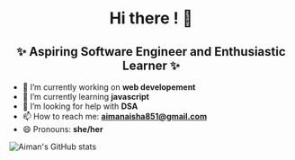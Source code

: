 <h1 align="center"> Hi there ! 👋 </h1>
<h2 align="center">✨ Aspiring Software Engineer and Enthusiastic Learner ✨ </h2>




- 🔭 I’m currently working on **web developement**
- 🌱 I’m currently learning **javascript**
- 🤔 I’m looking for help with **DSA**
- 📫 How to reach me: **aimanaisha851@gmail.com**
- 😄 Pronouns: **she/her**

![Aiman's GitHub stats](https://github-readme-stats.vercel.app/api?username=aimanaisha&show_icons=true&theme=radical)
